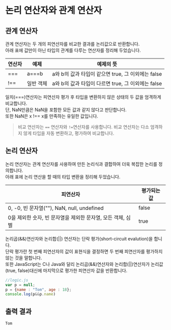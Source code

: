 
# 논리 연산자와 관계 연산자

## 관계 연산자
관계 연산자는 두 개의 피연산자를 비교한 결과를 논리값으로 반환합니다.  
아래 표에 값만이 아닌 타입의 관계를 다루는 연산자를 정리해 두었습니다.  

|연산자    |예제    |예제의 뜻                |
|-------|-------|------------------------|
|===    |a===b   |a와 b의 값과 타입이 같으면 true, 그 이외에는 false        |
|!==    |일반 객체 |a와 b의 값과 타입이 다르면 true, 그 이외에는 false        |

일치(===)연산자는 피연산자 평가 후 타입을 변환하지 않은 상태의 두 값을 엄격하게 비교합니다.  
단, NaN만큼은 NaN을 포함한 모든 값과 같지 않다고 판단합니다.  
또한 NaN은 x !== x를 만족하는 유일한 값입니다.

> 비교 연산자는 `==` 연산자와 `!=`연산자를 사용합니다. 비교 연산자는 다소 엄격하지 않게 타입을 자동 변환하고, 평가하여 비교합니다.

## 논리 연산자
논리 연산자는 관계 연산자를 사용하여 만든 논리식과 결합하여 더욱 복잡한 논리를 정의합니다.  
아래 표에 논리 연산을 할 때의 타입 변환을 정리해 두었습니다.  

|피연산자    |평가되는 값                |
|-------|------------------------------|
|0, -0, 빈 문자열(""), NaN, null, undefined    |false  |
|0을 제외한 숫자, 빈 문자열을 제외한 문자열, 모든 객체, 심벌    |true  |

논리곱(&&)연산자와 논리합(||) 연산자는 단락 평가(short-circuit evalution)을 합니다.  
단락 평가란 첫 번째 피연산자의 값이 표현식을 결정하면 두 번째 피연산자를 평가하지 않는 것을 말합니다.  
또한 JavaScript는 C나 Java와 달리 논리곱(&&)연산자와 논리합(||)연산자가 논리값(true, false)대신에 마지막으로 평가한 피연산자 값을 반환합니다.  

```javascript
//logic.js
var p = null;
p = {name : "Tom", age : 18};
console.log(p&&p.name)
```
## 출력 결과
```
Tom
```